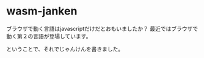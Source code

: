 # wasm-janken


ブラウザで動く言語はjavascriptだけだとおもいましたか？
最近ではブラウザで動く第２の言語が登場しています。

ということで、それでじゃんけんを書きました。

